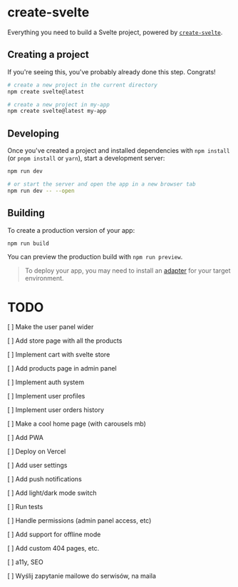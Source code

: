 # create-svelte

Everything you need to build a Svelte project, powered by [`create-svelte`](https://github.com/sveltejs/kit/tree/master/packages/create-svelte).

## Creating a project

If you're seeing this, you've probably already done this step. Congrats!

```bash
# create a new project in the current directory
npm create svelte@latest

# create a new project in my-app
npm create svelte@latest my-app
```

## Developing

Once you've created a project and installed dependencies with `npm install` (or `pnpm install` or `yarn`), start a development server:

```bash
npm run dev

# or start the server and open the app in a new browser tab
npm run dev -- --open
```

## Building

To create a production version of your app:

```bash
npm run build
```

You can preview the production build with `npm run preview`.

> To deploy your app, you may need to install an [adapter](https://kit.svelte.dev/docs/adapters) for your target environment.

# TODO

[ ] Make the user panel wider

[ ] Add store page with all the products

[ ] Implement cart with svelte store

[ ] Add products page in admin panel

[ ] Implement auth system

[ ] Implement user profiles

[ ] Implement user orders history

[ ] Make a cool home page (with carousels mb)

[ ] Add PWA

[ ] Deploy on Vercel

[ ] Add user settings

[ ] Add push notifications

[ ] Add light/dark mode switch

[ ] Run tests

[ ] Handle permissions (admin panel access, etc)

[ ] Add support for offline mode

[ ] Add custom 404 pages, etc.

[ ] a11y, SEO

[ ] Wyślij zapytanie mailowe do serwisów, na maila
